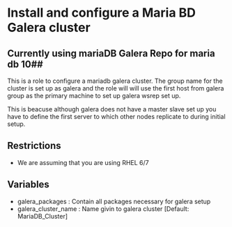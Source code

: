 # Install and configure a Maria BD Galera cluster #

## Currently using mariaDB Galera Repo for maria db 10##
This is a role to configure a mariadb galera cluster. The group name for the cluster is set up as galera and the role will will use the first host from galera group as the primary machine to set up galera wsrep set up.

This is beacuse although galera does not have a master slave set up you have to define the first server to which other nodes replicate to during initial setup.

## Restrictions
- We are assuming that you are using RHEL 6/7

## Variables
- galera_packages : Contain all packages necessary for galera setup
- galera_cluster_name : Name givin to galera cluster [Default: MariaDB_Cluster]
